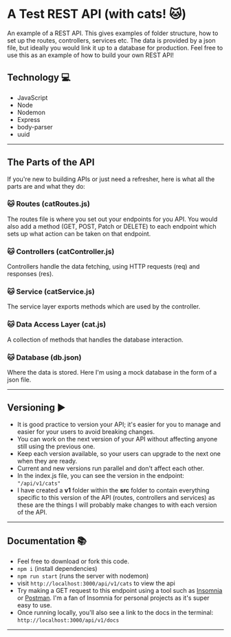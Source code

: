 # A Test REST API (with cats! :cat:)

An example of a REST API. This gives examples of folder structure, how to set up the routes, controllers, services etc. The data is provided by a json file, but ideally you would link it up to a database for production. Feel free to use this as an example of how to build your own REST API!

## Technology :computer:

- JavaScript
- Node
- Nodemon
- Express
- body-parser
- uuid

---

## The Parts of the API

If you're new to building APIs or just need a refresher, here is what all the parts are and what they do:

### :cat: Routes (catRoutes.js)

The routes file is where you set out your endpoints for you API. You would also add a method (GET, POST, Patch or DELETE) to each endpoint which sets up what action can be taken on that endpoint.

### :cat: Controllers (catController.js)

Controllers handle the data fetching, using HTTP requests (req) and responses (res).

### :cat: Service (catService.js)

The service layer exports methods which are used by the controller.

### :cat: Data Access Layer (cat.js)

A collection of methods that handles the database interaction.

### :cat: Database (db.json)

Where the data is stored. Here I'm using a mock database in the form of a json file.

---

## Versioning :arrow_forward:

- It is good practice to version your API; it's easier for you to manage and easier for your users to avoid breaking changes.
- You can work on the next version of your API without affecting anyone still using the previous one.
- Keep each version available, so your users can upgrade to the next one when they are ready.
- Current and new versions run parallel and don't affect each other.
- In the index.js file, you can see the version in the endpoint: `"/api/v1/cats"`
- I have created a **v1** folder within the **src** folder to contain everything specific to this version of the API (routes, controllers and services) as these are the things I will probably make changes to with each version of the API.

---

## Documentation :books:

- Feel free to download or fork this code.
- `npm i` (install dependencies)
- `npm run start` (runs the server with nodemon)
- visit `http://localhost:3000/api/v1/cats` to view the api
- Try making a GET request to this endpoint using a tool such as [Insomnia](https://insomnia.rest/) or [Postman](https://www.postman.com/). I'm a fan of Insomnia for personal projects as it's super easy to use.
- Once running locally, you'll also see a link to the docs in the terminal: ```http://localhost:3000/api/v1/docs```

---
